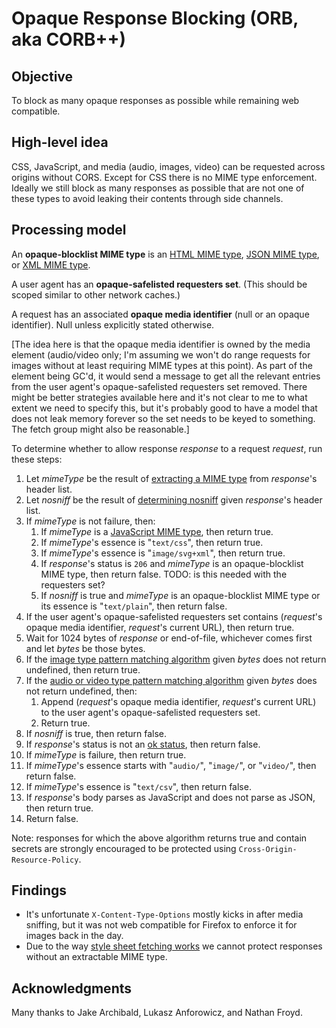 # Opaque Response Blocking (ORB, aka CORB++)

## Objective

To block as many opaque responses as possible while remaining web compatible.

## High-level idea

CSS, JavaScript, and media (audio, images, video) can be requested across origins without CORS. Except for CSS there is no MIME type enforcement. Ideally we still block as many responses as possible that are not one of these types to avoid leaking their contents through side channels.

## Processing model

An **opaque-blocklist MIME type** is an [HTML MIME type](https://mimesniff.spec.whatwg.org/#html-mime-type), [JSON MIME type](https://mimesniff.spec.whatwg.org/#json-mime-type), or [XML MIME type](https://mimesniff.spec.whatwg.org/#xml-mime-type).

A user agent has an **opaque-safelisted requesters set**. (This should be scoped similar to other network caches.)

A request has an associated **opaque media identifier** (null or an opaque identifier). Null unless explicitly stated otherwise.

\[The idea here is that the opaque media identifier is owned by the media element (audio/video only; I'm assuming we won't do range requests for images without at least requiring MIME types at this point). As part of the element being GC'd, it would send a message to get all the relevant entries from the user agent's opaque-safelisted requesters set removed. There might be better strategies available here and it's not clear to me to what extent we need to specify this, but it's probably good to have a model that does not leak memory forever so the set needs to be keyed to something. The fetch group might also be reasonable.]

To determine whether to allow response _response_ to a request _request_, run these steps:

1. Let _mimeType_ be the result of [extracting a MIME type](https://fetch.spec.whatwg.org/#concept-header-extract-mime-type) from _response_'s header list.
1. Let _nosniff_ be the result of [determining nosniff](https://fetch.spec.whatwg.org/#determine-nosniff) given _response_'s header list.
1. If _mimeType_ is not failure, then:
   1. If _mimeType_ is a [JavaScript MIME type](https://mimesniff.spec.whatwg.org/#javascript-mime-type), then return true.
   1. If _mimeType_'s essence is "`text/css`", then return true.
   1. If _mimeType_'s essence is "`image/svg+xml`", then return true.
   1. If _response_'s status is `206` and _mimeType_ is an opaque-blocklist MIME type, then return false. TODO: is this needed with the requesters set?
   1. If _nosniff_ is true and _mimeType_ is an opaque-blocklist MIME type or its essence is "`text/plain`", then return false.
1. If the user agent's opaque-safelisted requesters set contains (_request_'s opaque media identifier, _request_'s current URL), then return true.
1. Wait for 1024 bytes of _response_ or end-of-file, whichever comes first and let _bytes_ be those bytes.
1. If the [image type pattern matching algorithm](https://mimesniff.spec.whatwg.org/#image-type-pattern-matching-algorithm) given _bytes_ does not return undefined, then return true.
1. If the [audio or video type pattern matching algorithm](https://mimesniff.spec.whatwg.org/#audio-or-video-type-pattern-matching-algorithm) given _bytes_ does not return undefined, then:
   1. Append (_request_'s opaque media identifier, _request_'s current URL) to the user agent's opaque-safelisted requesters set.
   1. Return true.
1. If _nosniff_ is true, then return false.
1. If _response_'s status is not an [ok status](https://fetch.spec.whatwg.org/#ok-status), then return false.
1. If _mimeType_ is failure, then return true.
1. If _mimeType_'s essence starts with "`audio/`", "`image/`", or "`video/`", then return false.
1. If _mimeType_'s essence is "`text/csv`", then return false.
1. If _response_'s body parses as JavaScript and does not parse as JSON, then return true.
1. Return false.

Note: responses for which the above algorithm returns true and contain secrets are strongly encouraged to be protected using `Cross-Origin-Resource-Policy`.

## Findings

* It's unfortunate `X-Content-Type-Options` mostly kicks in after media sniffing, but it was not web compatible for Firefox to enforce it for images back in the day.
* Due to the way [style sheet fetching works](https://github.com/whatwg/fetch/issues/964) we cannot protect responses without an extractable MIME type.

## Acknowledgments

Many thanks to Jake Archibald, Lukasz Anforowicz, and Nathan Froyd.
